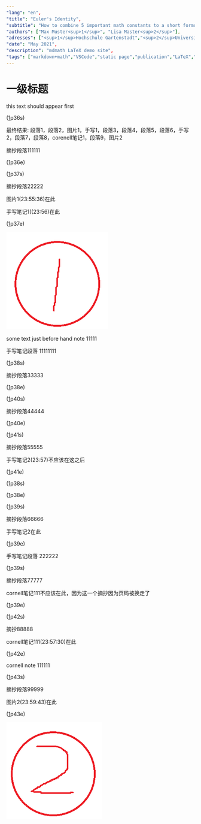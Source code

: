 ```yaml
---
"lang": "en",
"title": "Euler's Identity",
"subtitle": "How to combine 5 important math constants to a short formula",
"authors": ["Max Muster<sup>1</sup>", "Lisa Master<sup>2</sup>"],
"adresses": ["<sup>1</sup>Hochschule Gartenstadt","<sup>2</sup>Universität Übersee"],
"date": "May 2021",
"description": "mdmath LaTeX demo site",
"tags": ["markdown+math","VSCode","static page","publication","LaTeX","math"]
---
```

# 一级标题

this text should appear first

([1]p36s)

最终结果: 段落1，段落2，图片1，手写1，段落3，段落4，段落5，段落6，手写2，段落7，段落8，corenell笔记1，段落9，图片2

摘抄段落111111

([1]p36e)

([1]p37s)

摘抄段落22222

图片1(23:55:36)在此

手写笔记1((23:56)在此

([1]p37e)

![x](<1.png>)

some text just before hand note 11111

手写笔记段落 11111111

([1]p38s)

摘抄段落33333

([1]p38e)

([1]p40s)

摘抄段落44444

([1]p40e)

([1]p41s)

摘抄段落55555

手写笔记2(23:57)不应该在这之后

([1]p41e)

([1]p38s)

([1]p38e)

([1]p39s)

摘抄段落66666

手写笔记2在此

([1]p39e)

手写笔记段落 222222

([1]p39s)

摘抄段落77777

cornell笔记111不应该在此，因为这一个摘抄因为页码被换走了

([1]p39e)

([1]p42s)

摘抄88888

cornell笔记111(23:57:30)在此

([1]p42e)

cornell note 111111

([1]p43s)

摘抄段落99999

图片2(23:59:43)在此

([1]p43e)

![x](<2.png>)

[1]: <pdf filename.pdf>

